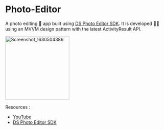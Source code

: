 # Photo-Editor
A photo editing 📸 app built using [DS Photo Editor SDK](https://www.dsphotoeditor.com/). It is developed 👨‍💻 using an MVVM design pattern with the latest ActivityResult API.

<img src="https://user-images.githubusercontent.com/86999890/135858833-03a9e16b-b92a-445d-ab54-51aaadb73ed8.gif" alt="Screenshot_1630504386" width="200"/>

Resources :
* [YouTube](https://youtu.be/wuTqs7EUP0g)
* [DS Photo Editor SDK](https://www.dsphotoeditor.com/)
